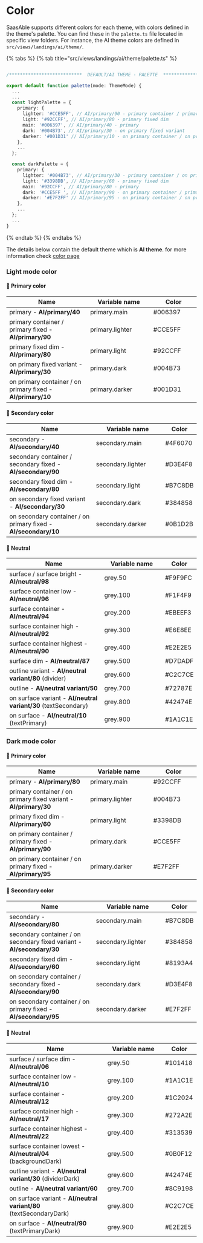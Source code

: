 # Color

SaasAble supports different colors for each theme, with colors defined in the theme's palette. You can find these in the `palette.ts` file located in specific view folders. For instance, the AI theme colors are defined in `src/views/landings/ai/theme/`.



{% tabs %}
{% tab title="src/views/landings/ai/theme/palette.ts" %}
```typescript

/***************************  DEFAULT/AI THEME - PALETTE  ***************************/

export default function palette(mode: ThemeMode) {
  ... 
  ...
  const lightPalette = {
    primary: {
      lighter: '#CCE5FF', // AI/primary/90 - primary container / primary fixed
      light: '#92CCFF', // AI/primary/80 - primary fixed dim
      main: '#006397', // AI/primary/40 - primary
      dark: '#004B73', // AI/primary/30 - on primary fixed variant
      darker: '#001D31' // AI/primary/10 - on primary container / on primary fixed
    },
    ...
  };

  const darkPalette = {
    primary: {
      lighter: '#004B73', // AI/primary/30 - primary container / on primary fixed variant
      light: '#3398DB', // AI/primary/60 - primary fixed dim
      main: '#92CCFF', // AI/primary/80 - primary
      dark: '#CCE5FF ', // AI/primary/90 - on primary container / primary fixed
      darker: '#E7F2FF' // AI/primary/95 - on primary container / on primary fixed
    },
    ...
  };
  ...
}

```
{% endtab %}
{% endtabs %}



The details below contain the default theme which is **AI theme**. for more information check [color page](https://www.saasable.io/sections/color)

### Light mode color

#### 🎨 Primary color&#x20;

<table><thead><tr><th width="356">Name</th><th width="222">Variable name</th><th width="166">Color</th></tr></thead><tbody><tr><td>primary - <strong>AI/primary/40</strong></td><td>primary.main</td><td> #006397</td></tr><tr><td>primary container / primary fixed - <strong>AI/primary/90</strong></td><td>primary.lighter</td><td>#CCE5FF </td></tr><tr><td>primary fixed dim - <strong>AI/primary/80</strong></td><td>primary.light</td><td>#92CCFF </td></tr><tr><td>on primary fixed variant - <strong>AI/primary/30</strong></td><td>primary.dark</td><td>#004B73</td></tr><tr><td>on primary container / on primary fixed - <strong>AI/primary/10</strong></td><td>primary.darker</td><td>#001D31</td></tr></tbody></table>

#### 🎨 Secondary color

<table><thead><tr><th width="360.3333333333333">Name</th><th width="229">Variable name</th><th>Color</th></tr></thead><tbody><tr><td>secondary - <strong>AI/secondary/40</strong></td><td>secondary.main</td><td>#4F6070 </td></tr><tr><td>secondary container / secondary fixed - <strong>AI/secondary/90</strong></td><td>secondary.lighter</td><td>#D3E4F8</td></tr><tr><td>secondary fixed dim - <strong>AI/secondary/80</strong></td><td>secondary.light</td><td>#B7C8DB</td></tr><tr><td>on secondary fixed variant - <strong>AI/secondary/30</strong></td><td>secondary.dark</td><td>#384858</td></tr><tr><td>on secondary container / on primary fixed - <strong>AI/secondary/10</strong></td><td>secondary.darker</td><td>#0B1D2B</td></tr></tbody></table>

#### 🎨 Neutral

<table><thead><tr><th width="360.3333333333333">Name</th><th width="229">Variable name</th><th>Color</th></tr></thead><tbody><tr><td>surface / surface bright - <strong>AI/neutral/98</strong></td><td>grey.50</td><td>#F9F9FC</td></tr><tr><td>surface container low - <strong>AI/neutral/96</strong></td><td>grey.100</td><td>#F1F4F9</td></tr><tr><td>surface container - <strong>AI/neutral/94</strong></td><td>grey.200</td><td>#EBEEF3</td></tr><tr><td>surface container high - <strong>AI/neutral/92</strong></td><td>grey.300</td><td>#E6E8EE</td></tr><tr><td>surface container highest - <strong>AI/neutral/90</strong></td><td>grey.400</td><td>#E2E2E5</td></tr><tr><td>surface dim - <strong>AI/neutral/87</strong></td><td>grey.500</td><td>#D7DADF</td></tr><tr><td>outline variant - <strong>AI/neutral variant/80</strong> (divider)</td><td>grey.600</td><td>#C2C7CE</td></tr><tr><td>outline - <strong>AI/neutral variant/50</strong></td><td>grey.700</td><td>#72787E</td></tr><tr><td>on surface variant - <strong>AI/neutral variant/30</strong>  (textSecondary)</td><td>grey.800</td><td>#42474E</td></tr><tr><td>on surface - <strong>AI/neutral/10</strong> (textPrimary)</td><td>grey.900</td><td>#1A1C1E</td></tr></tbody></table>

### Dark mode color

#### 🎨 Primary color&#x20;

<table><thead><tr><th width="356">Name</th><th width="222">Variable name</th><th width="166">Color</th></tr></thead><tbody><tr><td>primary - <strong>AI/primary/80</strong></td><td>primary.main</td><td>#92CCFF</td></tr><tr><td>primary container / on primary fixed variant - <strong>AI/primary/30</strong></td><td>primary.lighter</td><td>#004B73</td></tr><tr><td>primary fixed dim - <strong>AI/primary/60</strong></td><td>primary.light</td><td>#3398DB</td></tr><tr><td>on primary container / primary fixed - <strong>AI/primary/90</strong></td><td>primary.dark</td><td>#CCE5FF</td></tr><tr><td>on primary container / on primary fixed - <strong>AI/primary/95</strong></td><td>primary.darker</td><td>#E7F2FF</td></tr></tbody></table>

#### 🎨 Secondary color

<table><thead><tr><th width="360.3333333333333">Name</th><th width="229">Variable name</th><th>Color</th></tr></thead><tbody><tr><td>secondary - <strong>AI/secondary/80</strong></td><td>secondary.main</td><td>#B7C8DB</td></tr><tr><td>secondary container / on secondary fixed variant - <strong>AI/secondary/30</strong></td><td>secondary.lighter</td><td>#384858</td></tr><tr><td>secondary fixed dim - <strong>AI/secondary/60</strong></td><td>secondary.light</td><td>#8193A4</td></tr><tr><td>on secondary container / secondary fixed - <strong>AI/secondary/90</strong></td><td>secondary.dark</td><td>#D3E4F8</td></tr><tr><td>on secondary container / on primary fixed - <strong>AI/secondary/95</strong></td><td>secondary.darker</td><td>#E7F2FF</td></tr></tbody></table>

#### 🎨 Neutral

<table><thead><tr><th width="360.3333333333333">Name</th><th width="229">Variable name</th><th>Color</th></tr></thead><tbody><tr><td>surface / surface dim - <strong>AI/neutral/06</strong></td><td>grey.50</td><td>#101418</td></tr><tr><td>surface container low - <strong>AI/neutral/10</strong></td><td>grey.100</td><td>#1A1C1E</td></tr><tr><td>surface container - <strong>AI/neutral/12</strong></td><td>grey.200</td><td>#1C2024</td></tr><tr><td>surface container high - <strong>AI/neutral/17</strong></td><td>grey.300</td><td>#272A2E</td></tr><tr><td>surface container highest - <strong>AI/neutral/22</strong></td><td>grey.400</td><td>#313539</td></tr><tr><td>surface container lowest - <strong>AI/neutral/04</strong> (backgroundDark)</td><td>grey.500</td><td>#0B0F12</td></tr><tr><td>outline variant - <strong>AI/neutral variant/30</strong> (dividerDark)</td><td>grey.600</td><td>#42474E</td></tr><tr><td>outline - <strong>AI/neutral variant/60</strong></td><td>grey.700</td><td>#8C9198</td></tr><tr><td>on surface variant - <strong>AI/neutral variant/80</strong>  (textSecondaryDark)</td><td>grey.800</td><td>#C2C7CE</td></tr><tr><td>on surface - <strong>AI/neutral/90</strong> (textPrimaryDark)</td><td>grey.900</td><td>#E2E2E5</td></tr></tbody></table>
